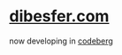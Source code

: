 # [dibesfer.com](https://dibesfer.com)

now developing in [codeberg](https://codeberg.org/dibesfer)
